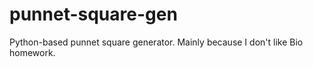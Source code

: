 # punnet-square-gen
Python-based punnet square generator. Mainly because I don't like Bio homework.
